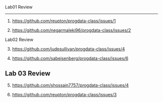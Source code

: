 Lab01 Review
_______

1. https://github.com/reupton/progdata-class/issues/1

2. https://github.com/negarmaleki96/progdata-class/issues/2

Lab02 Review

3. https://github.com/judesullivan/progdata-class/issues/4

4. https://github.com/sabeisenberg/progdata-class/issues/6

Lab 03 Review
----------
5. https://github.com/shossain7757/progdata-class/issues/4

6. https://github.com/reupton/progdata-class/issues/3
